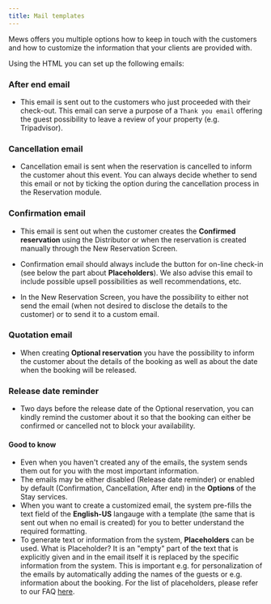 ```yaml
---
title: Mail templates
---  
```


Mews offers you multiple options how to keep in touch with the customers and how to customize the information that your clients are provided with.

Using the HTML you can set up the following emails:

### After end email
- This email is sent out to the customers who just proceeded with their check-out. This email can serve a purpose of a `Thank you email` offering the guest possibility to leave a review of your property (e.g. Tripadvisor).

### Cancellation email
- Cancellation email is sent when the reservation is cancelled to inform the customer ahout this event. You can always decide whether to send this email or not by ticking the option during the cancellation process in the Reservation module.

### Confirmation email
- This email is sent out when the customer creates the **Confirmed reservation** using the Distributor or when the reservation is created manually through the New Reservation Screen.

- Confirmation email should always include the button for on-line check-in (see below the part about **Placeholders**). We also advise this email to include possible upsell possibilities as well recommendations, etc.

- In the New Reservation Screen, you have the possibility to either not send the email (when not desired to disclose the details to the customer) or to send it to a custom email.

### Quotation email
- When creating **Optional reservation** you have the possibility to inform the customer about the details of the booking as well as about the date when the booking will be released. 

### Release date reminder
- Two days before the release date of the Optional reservation, you can kindly remind the customer about it so that the booking can either be confirmed or cancelled not to block your availability.

#### Good to know
- Even when you haven't created any of the emails, the system sends them out for you with the most important information.
- The emails may be either disabled (Release date reminder) or enabled by default (Confirmation, Cancellation, After end) in the **Options** of the Stay services.
- When you want to create a customized email, the system pre-fills the text field of the **English-US** langauge with a template (the same that is sent out when no email is created) for you to better understand the required formatting.
- To generate text or information from the system, **Placeholders** can be used. What is Placeholder? It is an "empty" part of the text that is explicitly given and in the email itself it is replaced by the specific information from the system.
This is important e.g. for personalization of the emails by automatically adding the names of the guests or e.g. information about the booking. For the list of placeholders, please refer to our FAQ [here](https://mews.desk.com/customer/portal/articles/2684330-placeholders-in-the-emails).

